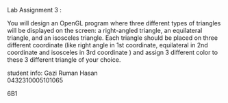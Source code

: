 
Lab Assignment 3 :

You will design an OpenGL program where three different types of triangles will be displayed on the screen: a right-angled triangle, an equilateral triangle, and an isosceles triangle. Each triangle should be placed on three different coordinate (like right angle in 1st coordinate,  equilateral in 2nd coordinate and  isosceles  in 3rd coordinate ) and assign 3 different color to these 3 different triangle of your choice.  



student info: 
Gazi Ruman Hasan  
0432310005101065  

6B1
